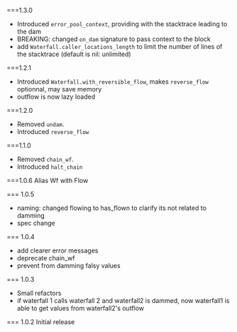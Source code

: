 ===1.3.0
- Introduced `error_pool_context`, providing with the stacktrace leading to the dam
- BREAKING: changed `on_dam` signature to pass context to the block
- add `Waterfall.caller_locations_length` to limit the number of lines of the stacktrace (default is nil: unlimited)

===1.2.1
- Introduced `Waterfall.with_reversible_flow`, makes `reverse_flow` optionnal, may save memory
- outflow is now lazy loaded

===1.2.0
- Removed `undam`.
- Introduced `reverse_flow`

===1.1.0
- Removed `chain_wf`.
- Introduced `halt_chain`

===1.0.6
Alias Wf with Flow

=== 1.0.5
- naming: changed flowing to has_flown to clarify its not related to damming
- spec change

=== 1.0.4
- add clearer error messages
- deprecate chain_wf
- prevent from damming falsy values

=== 1.0.3
- Small refactors
- if waterfall 1 calls waterfall 2 and waterfall2 is dammed, now waterfall1 is able to get values from waterfall2's outflow

=== 1.0.2
Initial release

